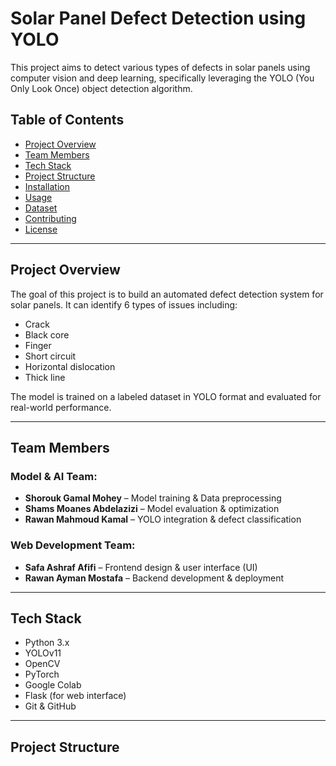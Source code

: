# Solar Panel Defect Detection using YOLO

This project aims to detect various types of defects in solar panels using computer vision and deep learning, specifically leveraging the YOLO (You Only Look Once) object detection algorithm.

## Table of Contents

- [Project Overview](#project-overview)
- [Team Members](#team-members)
- [Tech Stack](#tech-stack)
- [Project Structure](#project-structure)
- [Installation](#installation)
- [Usage](#usage)
- [Dataset](#dataset)
- [Contributing](#contributing)
- [License](#license)

---

## Project Overview

The goal of this project is to build an automated defect detection system for solar panels. It can identify 6 types of issues including:
- Crack
- Black core
- Finger
- Short circuit
- Horizontal dislocation
- Thick line

The model is trained on a labeled dataset in YOLO format and evaluated for real-world performance.

---

## Team Members

### Model & AI Team:
- **Shorouk Gamal Mohey** – Model training & Data preprocessing  
- **Shams Moanes Abdelazizi** – Model evaluation & optimization  
- **Rawan Mahmoud Kamal** – YOLO integration & defect classification  

### Web Development Team:
- **Safa Ashraf Afifi** – Frontend design & user interface (UI)  
- **Rawan Ayman Mostafa** – Backend development & deployment  

---

## Tech Stack

- Python 3.x
- YOLOv11
- OpenCV
- PyTorch
- Google Colab
- Flask (for web interface)
- Git & GitHub

---

## Project Structure
